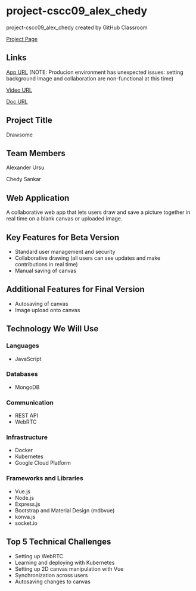 # project-cscc09_alex_chedy

project-cscc09_alex_chedy created by GitHub Classroom

[Project Page](https://thierrysans.me/CSCC09/project/)

## Links

[App URL](https://drawsome.pictures)
(NOTE: Producion environment has unexpected issues: setting background image and collaboration are non-functional at this time)

[Video URL]()

[Doc URL](server/README.md)

## Project Title

Drawsome

## Team Members

Alexander Ursu

Chedy Sankar

## Web Application

A collaborative web app that lets users draw and save a picture together in real time on a blank canvas or uploaded image.

## Key Features for Beta Version

- Standard user management and security
- Collaborative drawing (all users can see updates and make contributions in real time)
- Manual saving of canvas

## Additional Features for Final Version

- Autosaving of canvas
- Image upload onto canvas

## Technology We Will Use

### Languages

- JavaScript

### Databases

- MongoDB

### Communication

- REST API
- WebRTC

### Infrastructure

- Docker
- Kubernetes
- Google Cloud Platform

### Frameworks and Libraries

- Vue.js
- Node.js
- Express.js
- Bootstrap and Material Design (mdbvue)
- konva.js
- socket.io

## Top 5 Technical Challenges

- Setting up WebRTC
- Learning and deploying with Kubernetes
- Setting up 2D canvas manipulation with Vue
- Synchronization across users
- Autosaving changes to canvas
